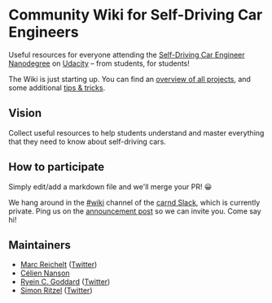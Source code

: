 # Community Wiki for Self-Driving Car Engineers

Useful resources for everyone attending the [Self-Driving Car Engineer Nanodegree](https://www.udacity.com/course/self-driving-car-engineer-nanodegree--nd013) on [Udacity](https://www.udacity.com/) – from students, for students!

The Wiki is just starting up. You can find an [overview of all projects](PROJECTS.md), and some additional [tips & tricks](TIPS_AND_TRICKS.md).

## Vision

Collect useful resources to help students understand and master everything that they need to know about self-driving cars.

## How to participate

Simply edit/add a markdown file and we'll merge your PR! 😀

We hang around in the [#wiki](https://carnd.slack.com/messages/G86DM04PM) channel of the [carnd Slack](https://carnd.slack.com/), which is currently private. Ping us on the [announcement post](https://carnd.slack.com/archives/C2UPJPN69/p1511884524000466) so we can invite you. Come say hi!

## Maintainers

- [Marc Reichelt](https://github.com/mreichelt) ([Twitter](https://twitter.com/mreichelt))
- [Célien Nanson](https://github.com/Mornor)
- [Ryein C. Goddard](https://github.com/Goddard) ([Twitter](https://twitter.com/ryeingoddard))
- [Simon Ritzel](https://github.com/SiRi13) ([Twitter](https://twitter.com/sIm0n87))
